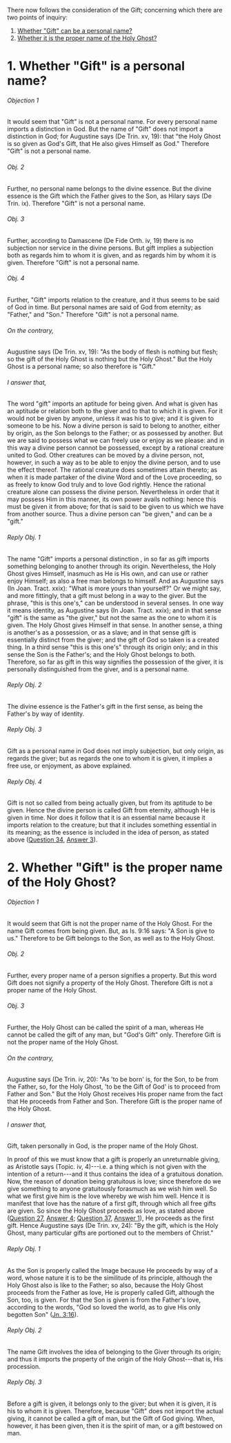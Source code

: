 There now follows the consideration of the Gift; concerning which there are two points of inquiry:  

1. [ Whether "Gift" can be a personal name?](#1.%20Whether%20"Gift"%20is%20a%20personal%20name?)
2. [ Whether it is the proper name of the Holy Ghost?](#2.%20Whether%20"Gift"%20is%20the%20proper%20name%20of%20the%20Holy%20Ghost?)



# 1. Whether "Gift" is a personal name? 

###### Objection 1
It would seem that "Gift" is not a personal name. For every personal name imports a distinction in God. But the name of "Gift" does not import a distinction in God; for Augustine says (De Trin. xv, 19): that "the Holy Ghost is so given as God's Gift, that He also gives Himself as God." Therefore "Gift" is not a personal name.  

###### Obj. 2
Further, no personal name belongs to the divine essence. But the divine essence is the Gift which the Father gives to the Son, as Hilary says (De Trin. ix). Therefore "Gift" is not a personal name.  

###### Obj. 3
Further, according to Damascene (De Fide Orth. iv, 19) there is no subjection nor service in the divine persons. But gift implies a subjection both as regards him to whom it is given, and as regards him by whom it is given. Therefore "Gift" is not a personal name.  

###### Obj. 4
Further, "Gift" imports relation to the creature, and it thus seems to be said of God in time. But personal names are said of God from eternity; as "Father," and "Son." Therefore "Gift" is not a personal name.  

###### On the contrary,
Augustine says (De Trin. xv, 19): "As the body of flesh is nothing but flesh; so the gift of the Holy Ghost is nothing but the Holy Ghost." But the Holy Ghost is a personal name; so also therefore is "Gift."  

###### I answer that,
The word "gift" imports an aptitude for being given. And what is given has an aptitude or relation both to the giver and to that to which it is given. For it would not be given by anyone, unless it was his to give; and it is given to someone to be his. Now a divine person is said to belong to another, either by origin, as the Son belongs to the Father; or as possessed by another. But we are said to possess what we can freely use or enjoy as we please: and in this way a divine person cannot be possessed, except by a rational creature united to God. Other creatures can be moved by a divine person, not, however, in such a way as to be able to enjoy the divine person, and to use the effect thereof. The rational creature does sometimes attain thereto; as when it is made partaker of the divine Word and of the Love proceeding, so as freely to know God truly and to love God rightly. Hence the rational creature alone can possess the divine person. Nevertheless in order that it may possess Him in this manner, its own power avails nothing: hence this must be given it from above; for that is said to be given to us which we have from another source. Thus a divine person can "be given," and can be a "gift."  

###### Reply Obj. 1
The name "Gift" imports a personal distinction , in so far as gift imports something belonging to another through its origin. Nevertheless, the Holy Ghost gives Himself, inasmuch as He is His own, and can use or rather enjoy Himself; as also a free man belongs to himself. And as Augustine says (In Joan. Tract. xxix): "What is more yours than yourself?" Or we might say, and more fittingly, that a gift must belong in a way to the giver. But the phrase, "this is this one's," can be understood in several senses. In one way it means identity, as Augustine says (In Joan. Tract. xxix); and in that sense "gift" is the same as "the giver," but not the same as the one to whom it is given. The Holy Ghost gives Himself in that sense. In another sense, a thing is another's as a possession, or as a slave; and in that sense gift is essentially distinct from the giver; and the gift of God so taken is a created thing. In a third sense "this is this one's" through its origin only; and in this sense the Son is the Father's; and the Holy Ghost belongs to both. Therefore, so far as gift in this way signifies the possession of the giver, it is personally distinguished from the giver, and is a personal name.  

###### Reply Obj. 2
The divine essence is the Father's gift in the first sense, as being the Father's by way of identity.  

###### Reply Obj. 3
Gift as a personal name in God does not imply subjection, but only origin, as regards the giver; but as regards the one to whom it is given, it implies a free use, or enjoyment, as above explained.  

###### Reply Obj. 4
Gift is not so called from being actually given, but from its aptitude to be given. Hence the divine person is called Gift from eternity, although He is given in time. Nor does it follow that it is an essential name because it imports relation to the creature; but that it includes something essential in its meaning; as the essence is included in the idea of person, as stated above ([Question 34](34.%20Person%20of%20the%20Son.md), [Answer 3](34.%20Person%20of%20the%20Son.md#3.%20Whether%20the%20name%20"Word"%20imports%20relation%20to%20creatures?%20)).  




# 2. Whether "Gift" is the proper name of the Holy Ghost? 

###### Objection 1
It would seem that Gift is not the proper name of the Holy Ghost. For the name Gift comes from being given. But, as Is. 9:16 says: "A Son is give to us." Therefore to be Gift belongs to the Son, as well as to the Holy Ghost.  

###### Obj. 2
Further, every proper name of a person signifies a property. But this word Gift does not signify a property of the Holy Ghost. Therefore Gift is not a proper name of the Holy Ghost.  

###### Obj. 3
Further, the Holy Ghost can be called the spirit of a man, whereas He cannot be called the gift of any man, but "God's Gift" only. Therefore Gift is not the proper name of the Holy Ghost.  

###### On the contrary,
Augustine says (De Trin. iv, 20): "As 'to be born' is, for the Son, to be from the Father, so, for the Holy Ghost, 'to be the Gift of God' is to proceed from Father and Son." But the Holy Ghost receives His proper name from the fact that He proceeds from Father and Son. Therefore Gift is the proper name of the Holy Ghost.  

###### I answer that,
Gift, taken personally in God, is the proper name of the Holy Ghost.  

In proof of this we must know that a gift is properly an unreturnable giving, as Aristotle says (Topic. iv, 4)---i.e. a thing which is not given with the intention of a return---and it thus contains the idea of a gratuitous donation. Now, the reason of donation being gratuitous is love; since therefore do we give something to anyone gratuitously forasmuch as we wish him well. So what we first give him is the love whereby we wish him well. Hence it is manifest that love has the nature of a first gift, through which all free gifts are given. So since the Holy Ghost proceeds as love, as stated above ([Question 27](27.%20Procession%20of%20the%20Divine%20Persons.md), [Answer 4](27.%20Procession%20of%20the%20Divine%20Persons.md#4.%20Whether%20the%20procession%20of%20love%20in%20God%20is%20generation?%20); [Question 37](37.%20Name%20of%20the%20Holy%20Ghost---Love.md), [Answer 1](37.%20Name%20of%20the%20Holy%20Ghost---Love.md#1.%20Whether%20"Love"%20is%20the%20proper%20name%20of%20the%20Holy%20Ghost?%20)), He proceeds as the first gift. Hence Augustine says (De Trin. xv, 24): "By the gift, which is the Holy Ghost, many particular gifts are portioned out to the members of Christ."  

###### Reply Obj. 1
As the Son is properly called the Image because He proceeds by way of a word, whose nature it is to be the similitude of its principle, although the Holy Ghost also is like to the Father; so also, because the Holy Ghost proceeds from the Father as love, He is properly called Gift, although the Son, too, is given. For that the Son is given is from the Father's love, according to the words, "God so loved the world, as to give His only begotten Son" ([Jn. 3:16](http://bible.gospelcom.net/bible?Jn++3:16)).  

###### Reply Obj. 2
The name Gift involves the idea of belonging to the Giver through its origin; and thus it imports the property of the origin of the Holy Ghost---that is, His procession.  

###### Reply Obj. 3
Before a gift is given, it belongs only to the giver; but when it is given, it is his to whom it is given. Therefore, because "Gift" does not import the actual giving, it cannot be called a gift of man, but the Gift of God giving. When, however, it has been given, then it is the spirit of man, or a gift bestowed on man.
